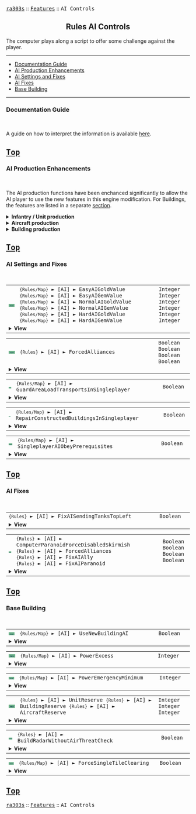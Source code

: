 <a href="../README.md"><kbd>ra303s</kbd></a> :: <a href="./features.md"><kbd>Features</kbd></a> :: <kbd><kbd>AI Controls</kbd></kbd><br>
<h2 align="center">Rules AI Controls</h2>

The computer plays along a script to offer some challenge against the player.

-------

 - [Documentation Guide](#documentation-guide)
 - [AI Production Enhancements](#ai-production-enhancements) 
 - [AI Settings and Fixes](#ai-settings) 
 - [AI Fixes](#ai-fixes) 
 - [Base Building](#base-building) 


-------
### Documentation Guide
<br>

A guide on how to interpret the information is available [here](./dockeys.md).


<a href="#rules-ai-controls"><kbd>Top</kbd></a><br>
-------
### AI Production Enhancements
<br>

The AI production functions have been enchanced significantly to allow the AI player to use the new features in this engine modification.
For Buildings, the features are listed in a separate <a href="#rules-ai-controls">section</a>.

<details><summary><b>Infantry / Unit production</b></summary>
 
For both Infantry and Unit production, priority is given as follows:

|Step          |Condition                                                                   |Comments                                                  
:--------------|:---------------------------------------------------------------------------|:------------------------------------------------------
|Teams         |If any team member needs to be built                                        |Prerequisite and owner checks are ignored
|Harvester     |If house AI is above [AI] ► `Harvester`                                     |Only harvesters fulfilling prerequisite checks are respected
|Autobase      |If house AI is above [AI] ► `Production` or Autobase AI is enabled          |Only units fulfilling prerequisite checks are respected

See <a href="./infantrytypes.md/#ai-autobase-controls">InfantryType</a> and <a href="./unittypes.md/#ai-autobase-controls">UnitType</a> AI autobase controls.
</details>


<details><summary><b>Aircraft production</b></summary>
 
For both Infantry and Unit production, priority is given as follows:

|Step          |Condition                                                                   |Comments                                                  
:--------------|:---------------------------------------------------------------------------|:------------------------------------------------------
|Autobase      |If house AI is above [AI] ► `Production` or Autobase AI is enabled          |Only units fulfilling prerequisite checks are respected, selected randomly. AI will build helis before airfield-bound aircraft
</details>


<details><summary><b>Building production</b></summary>
 
For both Infantry and Unit production, priority is given as follows:

|Step          |Condition                                                                   |Comments                                                  
:--------------|:---------------------------------------------------------------------------|:------------------------------------------------------
|BaseNodes     |If any base node needs to be built                                          |Prerequisite and owner checks are ignored
|Autobase      |If house AI is above [AI] ► `Production` or Autobase AI is enabled          |Only buildings fulfilling prerequisite checks are respected

See this <a href="#base-building">section</a> for AI autobase controls.
</details>


<a href="#rules-ai-controls"><kbd>Top</kbd></a><br>
-------
### AI Settings and Fixes
<br>

<table><tr><td width="50"><a href="#"><img title="New logic" src="./img/30x15/new.png"></a></td><td width="842"><samp>
<code>{Rules/Map}</code> ► [AI]  ► EasyAIGoldValue<br>
<code>{Rules/Map}</code> ► [AI]  ► EasyAIGemValue<br>
<code>{Rules/Map}</code> ► [AI]  ► NormalAIGoldValue<br>
<code>{Rules/Map}</code> ► [AI]  ► NormalAIGemValue<br>
<code>{Rules/Map}</code> ► [AI]  ► HardAIGoldValue<br>
<code>{Rules/Map}</code> ► [AI]  ► HardAIGemValue
</samp></td><td width="120"><samp>Integer<br>Integer<br>Integer<br>Integer<br>Integer<br>Integer</samp></td></tr><tr><td colspan="3"><details><summary><b>View</b></summary>
 
```New Logic```

When an Ore Truck belonging to an AI dumps its ore into a Refinery, the value received are replaced by these amount.
If not specified, reverts to [General] ► `GoldValue` and `GemValue`.
</details></td></tr></table>


<table><tr><td width="50"><a href="#"><img title="New logic" src="./img/30x15/new.png"></a></td><td width="842"><samp>
<code>{Rules}</code> ► [AI] ► ForcedAlliances<br>
</samp></td><td width="120"><samp>Boolean<br>Boolean<br>Boolean<br>Boolean</samp></td></tr><tr><td colspan="3"><details><summary><b>View</b></summary>
  
```Inherited from iran's r-series```

These settings govern AI alliance behavior in a multiplayer/skirmish setting.

`ForcedAlliances` will suppress all alliance requests, locking the teams in place. Setting this feature will also disable computer paranoia since AI players will no longer be able to ally each other.
</details></td></tr></table>


<table><tr><td width="50"><a href="#"><img title="New logic" src="./img/30x15/new.png"></a></td><td width="842"><samp>
<code>{Rules/Map}</code> ► [AI]  ► GuardAreaLoadTransportsInSingleplayer
</samp></td><td width="120"><samp>Boolean</samp></td></tr><tr><td colspan="3"><details><summary><b>View</b></summary>

When an AI transport unit is assigned the Guard Area mission in Skirmish or Multiplayer mode, the AI will load the unit with available infantry with mission Guard or Guard Area in the map.

This options re-enables the same behavior in Singleplayer mode. This may break mission behavior due to normally team-unrecruitable Guard Area infantry being put inside APC units, so it is recommended to apply it per map basis.
</details></td></tr></table>


<table><tr><td width="50"><a href="#"><img title="New logic" src="./img/30x15/new.png"></a></td><td width="842"><samp>
<code>{Rules/Map}</code> ► [AI]  ► RepairConstructedBuildingsInSingleplayer
</samp></td><td width="120"><samp>Boolean</samp></td></tr><tr><td colspan="3"><details><summary><b>View</b></summary>

Singleplayer AI never repairs newly constructed buildings, even if [IQ] ► RepairSell values are met.
This key enables this behavior. Note that other checks still need to be fulfilled (RepairSell, credits above CreditsReserve) in order for repair to actually occur.

Note that enabling this will override the repair setting on preplaced buildings, unless you use a Map Action to manipulate IQ value to toggle this behavior.
</details></td></tr></table>


<table><tr><td width="50"><a href="#"><img title="New logic" src="./img/30x15/new.png"></a></td><td width="842"><samp>
<code>{Rules/Map}</code> ► [AI]  ► SingleplayerAIObeyPrerequisites
</samp></td><td width="120"><samp>Boolean</samp></td></tr><tr><td colspan="3"><details><summary><b>View</b></summary>

Singleplayer AI often ignores prerequisites. Enabling this setting will force the AI to perform prerequisite checks.

Note that AI will still bypass prerequisites to avoid being in a stuck condition. Base Nodes and Teamtypes are example.
</details></td></tr></table>


<a href="#rules-ai-controls"><kbd>Top</kbd></a><br>
-------
### AI Fixes
<br>


<table><tr><td width="892"><samp>
<code>{Rules}</code> ► [AI]  ► FixAISendingTanksTopLeft
</samp></td><td width="120"><samp>Boolean</samp></td></tr><tr><td colspan="2"><details><summary><b>View</b></summary>

```Inherited from iran's s-series```

AI with AutoBase set (either by map trigger, or by default in skirmish and multiplayer), sometimes send tanks to the top left corner of the map. That is because AI sometimes receives cell -1 as the target position, but does not filter the result.

This fix is applied by default in skirmish mode. Because this fix desyncs online with 3.03 players it's added as a RULES.INI keyword. 
</details></td></tr></table>


<table><tr><td width="50"><a href="#"><img title="New logic" src="./img/30x15/new.png"></a></td><td width="842"><samp>
<code>{Rules}</code> ► [AI] ► ComputerParanoidForceDisabledSkirmish<br>
<code>{Rules}</code> ► [AI] ► ForcedAlliances<br>
<code>{Rules}</code> ► [AI] ► FixAIAlly<br>
<code>{Rules}</code> ► [AI] ► FixAIParanoid<br>
</samp></td><td width="120"><samp>Boolean<br>Boolean<br>Boolean<br>Boolean</samp></td></tr><tr><td colspan="3"><details><summary><b>View</b></summary>
  
```Inherited from iran's r-series```

These settings govern AI alliance behavior in a multiplayer/skirmish setting.

Computer paranoia occurs in a non-campaign game, where upon the defeat of one CPU player, all CPU players team-up and target specifically the player.
Due to the sharp difficulty spike that arise from this, use this `ComputerParanoidForceDisabledSkirmish` to disable the paranoid feature in skirmish.

`ForcedAlliances` will suppress all alliance requests, locking the teams in place. Setting this feature will also disable computer paranoia since AI players will no longer be able to ally each other.

`FixAIAlly` allows a human player in multiplayer to request alliance with an AI player. The AI will always accept the alliance. The player can always ally an AI in skirmish.

`FixAIParanoid` suppresses computer paranoia for the case when two or more players ally one another. This could be useful to set up mixed games with AI on both sides.

These features have no effect in a singleplayer non-skirmish game. Use map triggers for that.
</details></td></tr></table>


<a href="#rules-ai-controls"><kbd>Top</kbd></a><br>
-------
### Base Building
<br>

<table><tr><td width="50"><a href="#"><img title="New logic" src="./img/30x15/new.png"></a></td><td width="842"><samp>
<code>{Rules/Map}</code> ► [AI]  ► UseNewBuildingAI
</samp></td><td width="120"><samp>Boolean</samp></td></tr><tr><td colspan="3"><details><summary><b>View</b></summary>
 
If set to true, an AutoBase AI will use [<BuildingType>] ► `AIBuildType` and `AIBuildLimit` to queue its structures. Prerequisite checks, Owner checks and tech levels are honored.
This allows several modding improvements to the Skirmish/Multiplayer AI, and Singleplayer AI if AutoBase is triggered. Examples include:

 - Allowing new buildings to be considered by the AI.
 - Existing buildings can now be considered by the AI. This includes the Service Depot, Camo Pillbox and superweapons.
 - The AI no longer builds buildings that it is not an Owner of (unless DoubleOwned is in play). This allows you to use faction-specific replacements, and the AI can build them instead of the original. 
 - Muitlple buildings can be sloted into the same `AIBuildType` category. You are no longer stuck with hardcoded structures like Ore Refinery, Barracks, War Factory, Tesla Coil, Helipad, Airfield checks  

The new BaseBuilding base plan is as follows:

|Step              |Condition                                                                                     |Build (`AIBuildType`)    |Priority
:------------------|:---------------------------------------------------------------------------------------------|:------------------------|:--------------------------------------------------
|Refinery          |Number of refineries below [AI] ► `RefineryLimit` <br>and below [AI] ► `RefineryRatio`        |REFINERY                 |If no refinery, `HIGH`. <br>Otherwise, `NORMAL`
|Low Power         |Base at low power                                                                             |POWER                    |`HIGH`
|Power             |Base excess power below [AI] ► `PowerSurplus`                                                 |POWER                    |If no refinery, `LOW`. <br>Otherwise, `NORMAL`
|Barracks          |Number of barracks below [AI] ► `BarracksLimit` <br>and below [AI] ► `BarracksRatio`          |BARRACKS                 |If no barracks, `NORMAL`. <br>Otherwise, `LOW`
|War Factory       |Number of war factories below [AI] ► `WarLimit` <br>and below [AI] ► `WarRatio`               |WARFACTORY               |If no factory, `NORMAL`. <br>Otherwise, `LOW`
|Base Defenses     |Number of defenses below [AI] ► `DefenseLimit` <br>and below [AI] ► `DefenseRatio`            |DEFENSE                  |`NORMAL`
|AA Defenses       |Number of AA defenses below [AI] ► `AALimit` <br>and below [AI] ► `AARatio`                   |AA.DEFENSE               |If enemy house aircraft > defenses, `HIGH`. <br>Otherwise, `NORMAL`
|Adv. Defenses     |Number of adv. defenses below [AI] ► `TeslaRatio` <br>and below [AI] ► `TeslaLimit`           |ADV.DEFENSE              |`NORMAL`
|Tech              |A tech building is available                                                                  |TECH                     |`NORMAL`
|Helipads          |Number of barracks below [AI] ► `HelipadLimit` <br>and below [AI] ► `HelipadRatio`            |HELIPAD                  |`NORMAL`
|Airstrips         |Number of barracks below [AI] ► `AirstripLimit` <br>and below [AI] ► `AirstripRatio`          |AIRSTRIP                 |`NORMAL`
|Generic           |Any remaining buildings                                                                       |GENERIC                  |`NORMAL`

 - Amongst all considerations, the first category with the highest priority will be selected for construction.

 - Building types with `AIBuildType`=NONE are never considered for base building. Use it to disable such buildings from the roster.
 - For all checks, any building type that the AI house owns with a count equal or exceeding `AIBuildLimit` will not be considered for building.
 - If `AIBuildLimit` is not specified, assume unlimited, except when considering `AIBuildType`=TECH - then a count of 1 is assumed.

Note: The AI begins considering a new building right after placing that building, before the effects of the new building is applied (especially power drain). This means the AI might build another power-consuming building before building a power plant.

Note2: The AI will not cancel its building even if prerequisites can no longer be met during the 'building' phase.
</details></td></tr></table>


<table><tr><td width="50"><a href="#"><img title="New logic" src="./img/30x15/new.png"></a></td><td width="842"><samp>
<code>{Rules/Map}</code> ► [AI]  ► PowerExcess
</samp></td><td width="120"><samp>Integer</samp></td></tr><tr><td colspan="3"><details><summary><b>View</b></summary>

The AI will start selling power plants if the base has net power supply above this value. It is intended to provide the AI with some cash flow to help with the defense. 
Original Red Alert AI will only sell Power Plant (`POWR`) and Advanced Power Plant (`APWR`). The AI will now consider any building that has net positive power generation and is not a factory. 

The default value is 300.
</details></td></tr></table>


<table><tr><td width="50"><a href="#"><img title="New logic" src="./img/30x15/new.png"></a></td><td width="842"><samp>
<code>{Rules/Map}</code> ► [AI]  ► PowerEmergencyMinimum
</samp></td><td width="120"><samp>Integer</samp></td></tr><tr><td colspan="3"><details><summary><b>View</b></summary>

The AI has a hidden condition within its `PowerEmergency` logic. In addition to the base power below the `PowerEmergency` percentage value, the power deficit must also be more than this value in order to trigger the AI to start selling structures to restore power.

The default value is 400.
</details></td></tr></table>


<table><tr><td width="50"><a href="#"><img title="New logic" src="./img/30x15/new.png"></a></td><td width="842"><samp>
<code>{Rules}</code> ► [AI] ► UnitReserve
<code>{Rules}</code> ► [AI] ► BuildingReserve
<code>{Rules}</code> ► [AI] ► AircraftReserve
</samp></td><td width="120"><samp>Integer<br>Integer<br>Integer</samp></td></tr><tr><td colspan="3"><details><summary><b>View</b></summary>
  
*`BuildingReserve` is only effective when `UseNewBuildingAI` is enabled*

There is an existing credits check that throttles infantry production, using `InfantryReserve`. The AI autobase will not train new infantry if their available money is below the specified amount.
Now, similar controls are enabled for Units, Building and Aircraft production. This should help prevent the AI from being stuck in low money mode due to over-production.

Note that this only determines when AI is starting production. The AI does not take into account the cost of the unit in its calculations. It can still overproduce when it has multiple factories.

Refineries and Harvester units are exempt from this check.

</details></td></tr></table>


<table><tr><td width="50"><a href="#"><img title="New logic" src="./img/30x15/new.png"></a></td><td width="842"><samp>
<code>{Rules}</code> ► [AI] ► BuildRadarWithoutAirThreatCheck
</samp></td><td width="120"><samp>Boolean</samp></td></tr><tr><td colspan="3"><details><summary><b>View</b></summary>
  
```Inherited from iran's r-series```

*Only effective when `UseNewBuildingAI` is not enabled*
*Replaces `RemoveAITechupCheck` and `ReenableAITechUpCheck` in the r-series*

For some reason, the original AI will build the Radar Dome only if there is an air threat (at least one non-allied house has an air unit). Of course, the Radar is used for many more things, so this option serves to override this check and allow the AI to advance its tech tree.

If `UseNewBuildingAI` is used, use `AIBuildType` controls instead.
</details></td></tr></table>


<table><tr><td width="50"><a href="#"><img title="New logic" src="./img/30x15/new.png"></a></td><td width="842"><samp>
<code>{Rules/Map}</code> ► [AI]  ► ForceSingleTileClearing
</samp></td><td width="120"><samp>Boolean</samp></td></tr><tr><td colspan="3"><details><summary><b>View</b></summary>

If set to true, the AutoBase AI will ensure a 3x3 clearing when placing a 1x1 structure, by checking that the same structure can be placed in all 8 surrounding tiles. This effectively reduces clutter by forcing spacing between its small structures, and also biases them towards the edge of the bases due to the larger effective footprint.

This option is effective regardless of whether `UseNewBuildingAI` is enabled.

Only two types of foundations are supported - the 1x1 size shared by most base defenses and the Silo, and the 'tall' 1x1 size shared by the AA Gun, Tesla Coil, and Gap Generator. New buildings that use these foundations are subject to the same behavior.
</details></td></tr></table>


<a href="#rules-ai-controls"><kbd>Top</kbd></a><br>
-------
<a href="../README.md"><kbd>ra303s</kbd></a> :: <a href="./features.md"><kbd>Features</kbd></a> :: <kbd><kbd>AI Controls</kbd></kbd><br>

